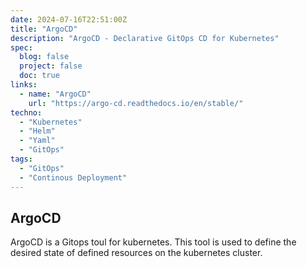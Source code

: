 ```yaml
---
date: 2024-07-16T22:51:00Z
title: "ArgoCD"
description: "ArgoCD - Declarative GitOps CD for Kubernetes"
spec:
  blog: false
  project: false
  doc: true
links:
  - name: "ArgoCD"
    url: "https://argo-cd.readthedocs.io/en/stable/"
techno:
  - "Kubernetes"
  - "Helm"
  - "Yaml"
  - "GitOps"
tags:
  - "GitOps"
  - "Continous Deployment"
---
```


## ArgoCD

ArgoCD is a Gitops toul for kubernetes. This tool is used to define the desired state of defined resources on the kubernetes cluster.
